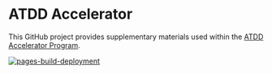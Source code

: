 # ATDD Accelerator

This GitHub project provides supplementary materials used within the [ATDD Accelerator Program](https://atdd-accelerator.optivem.com/).

[![pages-build-deployment](https://github.com/optivem/atdd-accelerator/actions/workflows/pages/pages-build-deployment/badge.svg)](https://github.com/optivem/atdd-accelerator/actions/workflows/pages/pages-build-deployment)

